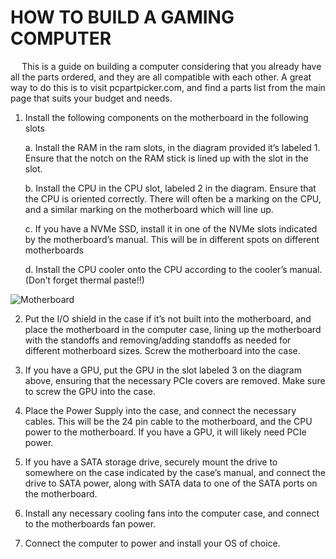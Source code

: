 # HOW TO BUILD A GAMING COMPUTER
 
This is a guide on building a computer considering that you already have all the parts ordered, and they are all compatible with each other. 
A great way to do this is to visit pcpartpicker.com, and find a parts list from the main page that suits your budget and needs.


1.	Install the following components on the motherboard in the following slots

    a.	Install the RAM in the ram slots, in the diagram provided it’s labeled 1. Ensure that the notch on the RAM stick is lined up with the slot in the slot.

    b.	Install the CPU in the CPU slot, labeled 2 in the diagram. Ensure that the CPU is oriented correctly. There will often be a marking on the CPU, and a similar marking on the motherboard   which will line up.
  
    c.	If you have a NVMe SSD, install it in one of the NVMe slots indicated by the motherboard’s manual. This will be in different spots on different motherboards

    d.	Install the CPU cooler onto the CPU according to the cooler’s manual. (Don’t forget thermal paste!!)

  ![Motherboard](https://github.com/user-attachments/assets/416e8f30-6339-4799-a71f-fc7bb0a2a6f2)
 
2.	Put the I/O shield in the case if it’s not built into the motherboard, and place the motherboard in the computer case, lining up the motherboard with the standoffs and removing/adding standoffs as needed for different motherboard sizes. Screw the motherboard into the case.

3.	If you have a GPU, put the GPU in the slot labeled 3 on the diagram above, ensuring that the necessary PCIe covers are removed. Make sure to screw the GPU into the case.

4.	Place the Power Supply into the case, and connect the necessary cables. This will be the 24 pin cable to the motherboard, and the CPU power to the motherboard. If you have a GPU, it will likely need PCIe power. 

5.	If you have a SATA storage drive, securely mount the drive to somewhere on the case indicated by the case’s manual, and connect the drive to SATA power, along with SATA data to one of the SATA ports on the motherboard.

6.	Install any necessary cooling fans into the computer case, and connect to the motherboards fan power.

7.	Connect the computer to power and install your OS of choice. 
